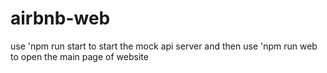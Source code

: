 # airbnb-web
use
'npm run start
to start the mock api server
and then use
'npm run web
to open the main page of website